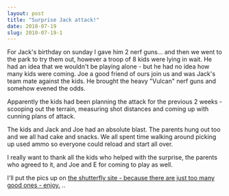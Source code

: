 ```yaml
---
layout: post
title: "Surprise Jack attack!"
date: 2010-07-19
slug: 2010-07-19-1
---
```


For Jack&apos;s birthday on sunday I gave him 2 nerf guns...  and then we went to the park  to try them out, however a troop of 8 kids were lying in wait.  He had an idea that we wouldn&apos;t be playing alone - but he had no idea how many kids were coming.  Joe  a good friend of ours join us and was Jack&apos;s team mate against the kids.  He brought the heavy &quot;Vulcan&quot; nerf guns and somehow evened the odds.

Apparently the kids had been planning the attack for the previous 2 weeks - scooping out the terrain, measuring shot distances and coming up with cunning plans of attack.

The kids and Jack and Joe had an absolute blast.  The parents hung out too and we all had cake and snacks.  We all spent time walking around picking up used ammo so everyone could reload and start all over. 

I really want to thank all the kids who helped with the surprise, the parents who agreed to it, and Joe and E for coming to play as well.

I&apos;ll put the pics up on  [the shutterfly site - because there are just too many good ones - enjoy.](http://muttmansion.shutterfly.com) ..<br />
